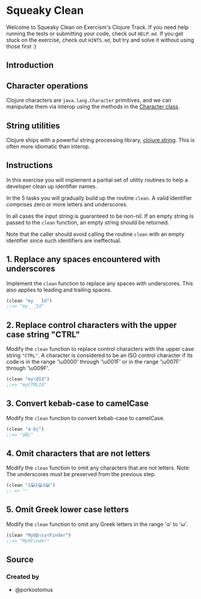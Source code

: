# Squeaky Clean

Welcome to Squeaky Clean on Exercism's Clojure Track.
If you need help running the tests or submitting your code, check out `HELP.md`.
If you get stuck on the exercise, check out `HINTS.md`, but try and solve it without using those first :)

## Introduction

## Character operations

Clojure characters are `java.lang.Character` primitives, and we can manipulate them via interop using the methods in the [Character class][java-character-class].

## String utilities

Clojure ships with a powerful string processing library, [clojure.string][clojure-str]. This is often more idiomatic than interop.

[clojure-str]: https://clojuredocs.org/clojure.string
[java-character-class]: https://docs.oracle.com/en/java/javase/17/docs/api/java.base/java/lang/Character.html

## Instructions

In this exercise you will implement a partial set of utility routines 
to help a developer clean up identifier names.

In the 5 tasks you will gradually build up the routine `clean`. 
A valid identifier comprises zero or more letters and underscores.

In all cases the input string is guaranteed to be non-nil. 
If an empty string is passed to the `clean` function, 
an empty string should be returned.

Note that the caller should avoid calling the routine `clean` 
with an empty identifier since such identifiers are ineffectual.

## 1. Replace any spaces encountered with underscores

Implement the `clean` function to replace any spaces with underscores. 
This also applies to leading and trailing spaces.

```clojure
(clean "my   Id")
;;=> "my___Id"
```

## 2. Replace control characters with the upper case string "CTRL"

Modify the `clean` function to replace control characters with 
the upper case string `"CTRL"`. 
A character is considered to be an ISO control character if 
its code is in the range '\u0000' through '\u001F' 
or in the range '\u007F' through '\u009F'.

```clojure
(clean "my\0Id")
;;=> "myCTRLId"
```

## 3. Convert kebab-case to camelCase

Modify the `clean` function to convert kebab-case to camelCase.

```clojure
(clean "à-ḃç")
;;=> "àḂç"
```

## 4. Omit characters that are not letters

Modify the `clean` function to omit any characters that are not letters.
Note: The underscores must be preserved from the previous step.

```clojure
(clean "1😀2😀3😀")
;; => ""
```

## 5. Omit Greek lower case letters

Modify the `clean` function to omit any Greek letters in the range 'α' to 'ω'.

```clojure
(clean "MyΟβιεγτFinder")
;;=> "MyΟFinder"
```

## Source

### Created by

- @porkostomus